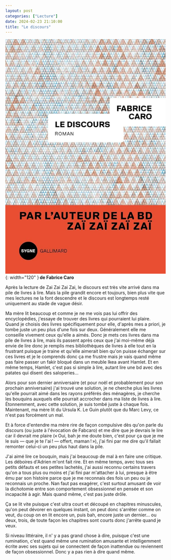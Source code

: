 ```yaml
---
layout: post
categories: ["Lecture"]
date: 2024-02-23 21:10:00
title: "Le discours"
---
```


![couverture](/assets/images/couv_lecture/discours.webp){: width="120" } **de Fabrice Caro**

Après la lecture de Zai Zai Zai Zai, le discours est très vite arrivé dans ma pile de livres à lire. Mais la pile grandit encore et toujours, bien plus vite que mes lectures ne la font descendre et le discours est longtemps resté uniquement au stade de vague désir.

Ma mère lit beaucoup et comme je ne me vois pas lui offrir des encyclopédies, j'essaye de trouver des livres qui pourraient lui plaire. Quand je choisis des livres spécifiquement pour elle, d'après mes a priori, je tombe juste un peu plus d'une fois sur deux. Généralement elle me conseille vivement ceux qu'elle a aimés. Donc je mets ces livres dans ma pile de livres à lire, mais ils passent après ceux que j'ai moi-même déjà envie de lire donc je remplis mes bibliothèques de livres à elle tout en la frustrant puisque je traine et qu'elle aimerait bien qu'on puisse échanger sur ces livres et je le comprends donc ça me frustre mais je vais quand même pas faire passer un fakir bloqué dans un meuble Ikea avant Hamlet. Et en même temps, Hamlet, c'est pas si simple à lire, autant lire une bd avec des patates qui disent des saloperies…

Alors pour son dernier anniversaire (et pour noël et probablement pour son prochain anniversaire) j'ai trouvé une solution, je ne cherche plus les livres qu'elle pourrait aimé dans les rayons préférés des ménagères, je cherche les bouquins auxquels elle pourrait accrocher dans ma liste de livres à lire. Étonnemment, avec cette solution, je suis tombé juste à chaque fois. Maintenant, ma mère lit du Ursula K. Le Guin plutôt que du Marc Levy, ce n'est pas forcément un mal.

Et à force d'entendre ma mère rire de façon compulsive dès qu'on parle du discours (ou juste à l'évocation de Fabcaro) et me dire que je devrais le lire car il devrait me plaire (« Oui, bah je me doute bien, c'est pour ça que je me le suis — que je te l'ai ! — offert, maman ! »), j'ai fini par me dire qu'il fallait remonter celui-ci un peu plus haut dans la pile.

J'ai aimé lire ce bouquin, mais j'ai beaucoup de mal à en faire une critique. Les déboires d'Adrien m'ont fait rire. Et en même temps, avec tous ses petits défauts et ses petites lachetés, j'ai aussi reconnu certains travers qu'on a tous plus ou moins et j'ai fini par m'attacher à lui, presque à être ému par son histoire parce que je me reconnais des fois un peu ou je reconnais un proche. Nan faut pas exagérer, c'est surtout amusant de voir la dichotomie entre son comportement obsessionnel en pensée et son incapacité à agir. Mais quand même, c'est pas juste drôle.

Ça se lit vite puisque c'est ultra court et découpé en chapitres minuscules, qu'on peut dévorer en quelques instant, on peut donc s'arrêter comme on veut, du coup on en lit encore un, puis bah, encore juste un dernier… ou deux, trois, de toute façon les chapitres sont courts donc j'arrête quand je veux.

Si niveau littéraire, il n' y a pas grand chose à dire, puisque c'est une rumination, c'est quand même une rumination amusante et intelligemment écrite avec ses sujets qui se connectent de façon inattendue ou reviennent de façon obsessionnel. Donc y a pas rien à dire quand même. 
